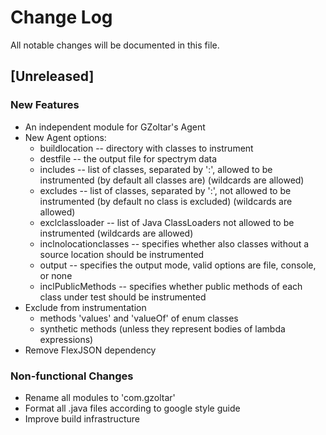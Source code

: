 # Change Log

All notable changes will be documented in this file.

## [Unreleased]

### New Features
- An independent module for GZoltar's Agent
- New Agent options:
  - buildlocation -- directory with classes to instrument
  - destfile -- the output file for spectrym data
  - includes -- list of classes, separated by ':', allowed to be instrumented (by default all classes are) (wildcards are allowed)
  - excludes -- list of classes, separated by ':', not allowed to be instrumented (by default no class is excluded) (wildcards are allowed)
  - exclclassloader -- list of Java ClassLoaders not allowed to be instrumented (wildcards are allowed)
  - inclnolocationclasses -- specifies whether also classes without a source location should be instrumented
  - output -- specifies the output mode, valid options are file, console, or none
  - inclPublicMethods -- specifies whether public methods of each class under test should be instrumented
- Exclude from instrumentation
  - methods 'values' and 'valueOf' of enum classes
  - synthetic methods (unless they represent bodies of lambda expressions)
- Remove FlexJSON dependency

### Non-functional Changes
- Rename all modules to 'com.gzoltar'
- Format all .java files according to google style guide
- Improve build infrastructure

